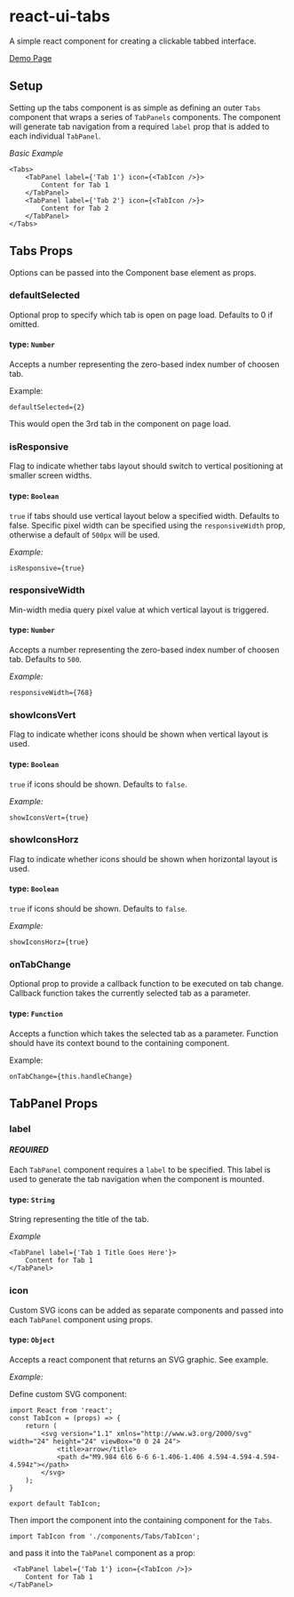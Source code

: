 # react-ui-tabs
A simple react component for creating a clickable tabbed interface.

[Demo Page](https://jajohnso.github.io/react-ui-tabs/)

## Setup
Setting up the tabs component is as simple as defining an outer `Tabs` component that wraps a series of `TabPanels` components. The component will generate tab navigation from a required `label` prop that is added to each individual `TabPanel`.

*Basic Example*
```
<Tabs>
    <TabPanel label={'Tab 1'} icon={<TabIcon />}>
        Content for Tab 1
    </TabPanel>
    <TabPanel label={'Tab 2'} icon={<TabIcon />}>
        Content for Tab 2
    </TabPanel>
</Tabs>
```
## Tabs Props
Options can be passed into the Component base element as props.

### defaultSelected
Optional prop to specify which tab is open on page load. Defaults to 0 if omitted.

#### type:  `Number`
Accepts a number representing the zero-based index number of choosen tab.

Example:
```
defaultSelected={2}
```

This would open the 3rd tab in the component on page load.

### isResponsive
Flag to indicate whether tabs layout should switch to vertical positioning at smaller screen widths.

#### type:  `Boolean`
`true` if tabs should use vertical layout below a specified width. Defaults to false. Specific pixel width can be specified using the `responsiveWidth` prop, otherwise a default of `500px` will be used.

*Example:*
```
isResponsive={true}
```

### responsiveWidth
Min-width media query pixel value at which vertical layout is triggered.

#### type:  `Number`
Accepts a number representing the zero-based index number of choosen tab. Defaults to `500`.

*Example:*
```
responsiveWidth={768}
```

### showIconsVert
Flag to indicate whether icons should be shown when vertical layout is used.

#### type:  `Boolean`
`true` if icons should be shown. Defaults to `false`.

*Example:*
```
showIconsVert={true}
```

### showIconsHorz
Flag to indicate whether icons should be shown when horizontal layout is used.

#### type:  `Boolean`
`true` if icons should be shown. Defaults to `false`.

*Example:*
```
showIconsHorz={true}
```

### onTabChange
Optional prop to provide a callback function to be executed on tab change. Callback function takes the currently selected tab as a parameter.

#### type:  `Function`
Accepts a function which takes the selected tab as a parameter. Function should have its context bound to the containing component.

Example:
```
onTabChange={this.handleChange}
```

## TabPanel Props

### label
#### *REQUIRED*

Each `TabPanel` component requires a `label` to be specified. This label is used to generate the tab navigation when the component is mounted.


#### type:  `String`
String representing the title of the tab.

*Example*
```
<TabPanel label={'Tab 1 Title Goes Here'}>
    Content for Tab 1
</TabPanel>
```

### icon
Custom SVG icons can be added as separate components and passed into each `TabPanel` component using props.

#### type:  `Object`
Accepts a react component that returns an SVG graphic. See example.

*Example:*

Define custom SVG component:

```
import React from 'react';
const TabIcon = (props) => {
    return (
        <svg version="1.1" xmlns="http://www.w3.org/2000/svg" width="24" height="24" viewBox="0 0 24 24">
            <title>arrow</title>
            <path d="M9.984 6l6 6-6 6-1.406-1.406 4.594-4.594-4.594-4.594z"></path>
        </svg>
    );
}

export default TabIcon;
```

Then import the component into the containing component for the `Tabs`.
```
import TabIcon from './components/Tabs/TabIcon';
```

and pass it into the `TabPanel` component as a prop:

```
 <TabPanel label={'Tab 1'} icon={<TabIcon />}>
    Content for Tab 1
</TabPanel>
```
